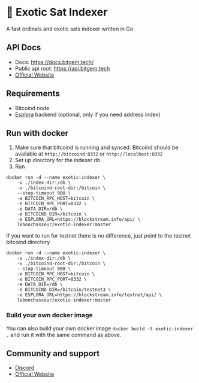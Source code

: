 # 🌴 Exotic Sat Indexer 

A fast ordinals and exotic sats indexer written in Go

## API Docs
- Docs: https://docs.bitgem.tech/
- Public api root: https://api.bitgem.tech
- [Official Website](https://bitgem.tech/)

## Requirements
- Bitcoind node
- [Esplora](https://github.com/Blockstream/esplora) backend (optional, only if you need address index)

## Run with docker
1. Make sure that bitcoind is running and synced. Bitcoind should be available at `http://bitcoind:8332` or `http://localhost:8332`
2. Set up directory for the indexer db
3. Run
```
docker run -d --name exotic-indexer \
    -v ./index-dir:/db \
    -v ./bitcoind-root-dir:/bitcoin \
    --stop-timeout 900 \
    -e BITCOIN_RPC_HOST=bitcoin \
    -e BITCOIN_RPC_PORT=8332 \
    -e DATA_DIR=/db \
    -e BITCOIND_DIR=/bitcoin \
    -e ESPLORA_URL=https://blockstream.info/api/ \
    lebonchasseur/exotic-indexer:master
```

If you want to run for testnet there is no difference, just point to the testnet bitcoind directory
```
docker run -d --name exotic-indexer \
    -v ./index-dir:/db \
    -v ./bitcoind-root-dir:/bitcoin \
    --stop-timeout 900 \
    -e BITCOIN_RPC_HOST=bitcoin \
    -e BITCOIN_RPC_PORT=8332 \
    -e DATA_DIR=/db \
    -e BITCOIND_DIR=/bitcoin/testnet3 \
    -e ESPLORA_URL=https://blockstream.info/testnet/api/ \
    lebonchasseur/exotic-indexer:master
```
### Build your own docker image
You can also build your own docker image `docker build -t exotic-indexer .` and run it with the same command as above.

## Community and support
- [Discord](https://discord.gg/STgzjMnkhT)
- [Official Website](https://bitgem.tech/)